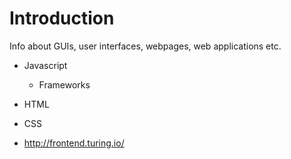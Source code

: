 # Introduction

Info about GUIs, user interfaces, webpages, web applications etc.

- Javascript
  - Frameworks
- HTML
- CSS



- http://frontend.turing.io/
